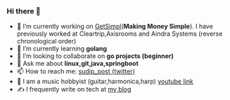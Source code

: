 ### Hi there 👋

<!--
**sudipbhandari126/sudipbhandari126** is a ✨ _special_ ✨ repository because its `README.md` (this file) appears on your GitHub profile.
-->

- 🔭 I’m currently working on [GetSimpl](https://github.com/GetSimpl)(**Making Money Simple**). I have previously worked at Cleartrip,Axisrooms and Aindra Systems (reverse chronological order)
- 🌱 I’m currently learning **golang**
- 👯 I’m looking to collaborate on **go projects (beginner)**
- 💬 Ask me about **linux,git,java,springboot**
- 📫 How to reach me: [sudip_post (twitter)](https://twitter.com/sudip_post)
- 🎸 I am a music hobbyist (guitar,harmonica,harp) [youtube link](https://www.youtube.com/channel/UCNqNfBGSHyL42nRC_ZBodNA?view_as=subscriber)
- ✍️ I frequently write on tech at [my blog](http://sudipbhandari126.github.io)


